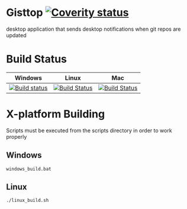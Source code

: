 # Gisttop [![Coverity status](https://scan.coverity.com/projects/9913/badge.svg)](https://scan.coverity.com/projects/noviv-gisttop)
desktop application that sends desktop notifications when git repos are updated

# Build Status

Windows | Linux | Mac
:---:|:---:|:---:
[![Build status](https://ci.appveyor.com/api/projects/status/0ogt6aq5h0hsibwx?svg=true)](https://ci.appveyor.com/project/Noviv/gisttop) | [![Build Status](https://travis-ci.org/Noviv/Gisttop.svg?branch=master)](https://travis-ci.org/Noviv/Gisttop) | [![Build Status](https://www.bitrise.io/app/7920f7c39e6acd07.svg?token=0lM5z-B-hTzNkyqNI2hdvQ)](https://www.bitrise.io/app/7920f7c39e6acd07)

# X-platform Building
Scripts must be executed from the scripts directory in order to work properly
## Windows
~~~~
windows_build.bat
~~~~
## Linux
~~~~
./linux_build.sh
~~~~
